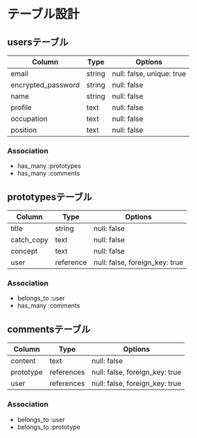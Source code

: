 # テーブル設計

## usersテーブル

| Column              | Type   | Options     |
| ------------------- | ------ | ----------- |
| email               | string | null: false, unique: true |
| encrypted_password  | string | null: false |
| name                | string | null: false |
| profile             | text   | null: false |
| occupation          | text   | null: false |
| position            | text   | null: false |

### Association

- has_many :prototypes
- has_many :comments

## prototypesテーブル

| Column     | Type      | Options     |
| ---------- | --------- | ----------- |
| title      | string    | null: false |
| catch_copy | text      | null: false |
| concept    | text      | null: false |
| user       | reference | null: false, foreign_key: true|

### Association

- belongs_to :user
- has_many :comments

## commentsテーブル

| Column    | Type        | Options     |
|---------- |------------ |------------ |
| content   | text        | null: false |
| prototype | references  | null: false, foreign_key: true|
| user      | references  | null: false, foreign_key: true|

### Association

 - belongs_to :user
 - belongs_to :prototype